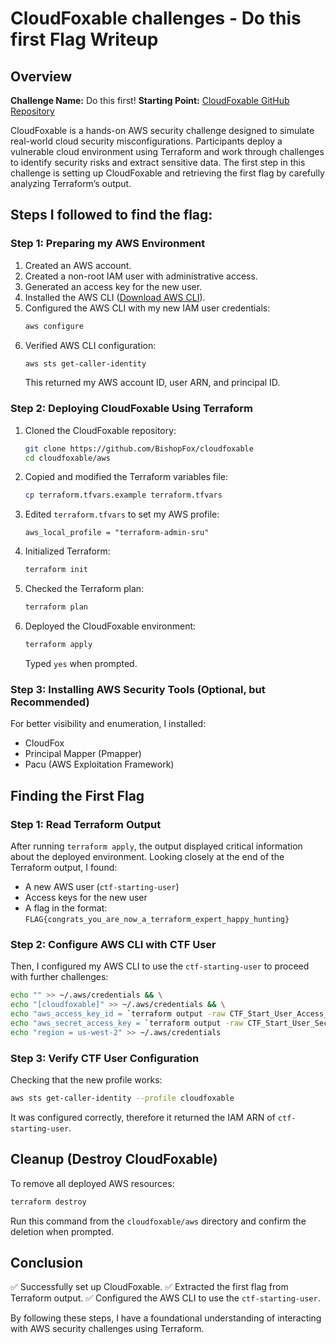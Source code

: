 # CloudFoxable challenges - Do this first Flag Writeup

## Overview

   **Challenge Name:** Do this first!
   **Starting Point:** [CloudFoxable GitHub Repository](https://github.com/BishopFox/cloudfoxable)

CloudFoxable is a hands-on AWS security challenge designed to simulate real-world cloud security misconfigurations. Participants deploy a vulnerable cloud environment using Terraform and work through challenges to identify security risks and extract sensitive data. The first step in this challenge is setting up CloudFoxable and retrieving the first flag by carefully analyzing Terraform’s output.

## Steps I followed to find the flag:

### Step 1: Preparing my AWS Environment

1. Created an AWS account.
2. Created a non-root IAM user with administrative access.
3. Generated an access key for the new user.
4. Installed the AWS CLI ([Download AWS CLI](https://aws.amazon.com/cli/)).
5. Configured the AWS CLI with my new IAM user credentials:
   ```sh
   aws configure
   ```
6. Verified AWS CLI configuration:
   ```sh
   aws sts get-caller-identity
   ```
   This returned my AWS account ID, user ARN, and principal ID.

### Step 2: Deploying CloudFoxable Using Terraform

1. Cloned the CloudFoxable repository:
   ```sh
   git clone https://github.com/BishopFox/cloudfoxable
   cd cloudfoxable/aws
   ```
2. Copied and modified the Terraform variables file:
   ```sh
   cp terraform.tfvars.example terraform.tfvars
   ```
3. Edited `terraform.tfvars` to set my AWS profile:
   ```hcl
   aws_local_profile = "terraform-admin-sru"
   ```
4. Initialized Terraform:
   ```sh
   terraform init
   ```
5. Checked the Terraform plan:
   ```sh
   terraform plan
   ```
6. Deployed the CloudFoxable environment:
   ```sh
   terraform apply
   ```
   Typed `yes` when prompted.

### Step 3: Installing AWS Security Tools (Optional, but Recommended)

For better visibility and enumeration, I installed:

- CloudFox
- Principal Mapper (Pmapper)
- Pacu (AWS Exploitation Framework)

## Finding the First Flag

### Step 1: Read Terraform Output

After running `terraform apply`, the output displayed critical information about the deployed environment. Looking closely at the end of the Terraform output, I found:

- A new AWS user (`ctf-starting-user`)
- Access keys for the new user
- A flag in the format: `FLAG{congrats_you_are_now_a_terraform_expert_happy_hunting}`

### Step 2: Configure AWS CLI with CTF User

Then, I configured my AWS CLI to use the `ctf-starting-user` to proceed with further challenges:

```sh
echo "" >> ~/.aws/credentials && \
echo "[cloudfoxable]" >> ~/.aws/credentials && \
echo "aws_access_key_id = `terraform output -raw CTF_Start_User_Access_Key_Id`" >> ~/.aws/credentials && \
echo "aws_secret_access_key = `terraform output -raw CTF_Start_User_Secret_Access_Key`" >> ~/.aws/credentials && \
echo "region = us-west-2" >> ~/.aws/credentials
```

### Step 3: Verify CTF User Configuration

Checking that the new profile works:

```sh
aws sts get-caller-identity --profile cloudfoxable
```

It was configured correctly, therefore it returned the IAM ARN of `ctf-starting-user`.

## Cleanup (Destroy CloudFoxable)

To remove all deployed AWS resources:

```sh
terraform destroy
```

Run this command from the `cloudfoxable/aws` directory and confirm the deletion when prompted.

## Conclusion

   ✅ Successfully set up CloudFoxable.
   ✅ Extracted the first flag from Terraform output.
   ✅ Configured the AWS CLI to use the `ctf-starting-user`.

By following these steps, I have a foundational understanding of interacting with AWS security challenges using Terraform.
